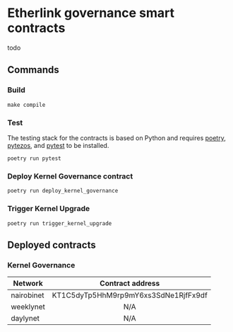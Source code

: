 # Etherlink governance smart contracts

todo

## Commands

### Build
```
make compile
```
### Test
The testing stack for the contracts is based on Python and requires [poetry](https://python-poetry.org/), [pytezos](https://pytezos.org/), and [pytest](https://docs.pytest.org/en/7.4.x/) to be installed.
```
poetry run pytest
```

### Deploy Kernel Governance contract
```
poetry run deploy_kernel_governance
```

### Trigger Kernel Upgrade
```
poetry run trigger_kernel_upgrade
```
## Deployed contracts

### Kernel Governance

| Network    | Contract address                       |
|------------|:--------------------------------------:|
| nairobinet |  KT1C5dyTp5HhM9rp9mY6xs3SdNe1RjfFx9df  |
| weeklynet  |  N/A  |
| daylynet   |  N/A  |